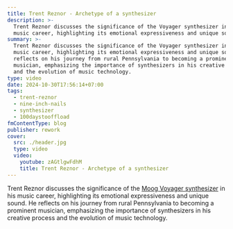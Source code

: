 ```yaml
---
title: Trent Reznor - Archetype of a synthesizer
description: >-
  Trent Reznor discusses the significance of the Voyager synthesizer in his
  music career, highlighting its emotional expressiveness and unique sound.
summary: >-
  Trent Reznor discusses the significance of the Voyager synthesizer in his
  music career, highlighting its emotional expressiveness and unique sound. He
  reflects on his journey from rural Pennsylvania to becoming a prominent
  musician, emphasizing the importance of synthesizers in his creative process
  and the evolution of music technology.
type: video
date: 2024-10-30T17:56:14+07:00
tags:
  - trent-reznor
  - nine-inch-nails
  - synthesizer
  - 100daystooffload
fmContentType: blog
publisher: rework
cover:
  src: ./header.jpg
  type: video
  video:
    youtube: zAGtlgwFdhM
    title: Trent Reznor - Archetype of a synthesizer
---
```


Trent Reznor discusses the significance of the [Moog Voyager synthesizer](https://www.moogmusic.com/products/minimoog-voyager) in his music career, highlighting its emotional expressiveness and unique sound. He reflects on his journey from rural Pennsylvania to becoming a prominent musician, emphasizing the importance of synthesizers in his creative process and the evolution of music technology.
